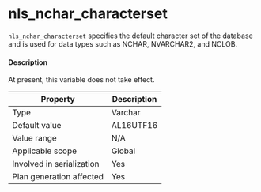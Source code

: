 # nls_nchar_characterset

`nls_nchar_characterset` specifies the default character set of the database and is used for data types such as NCHAR, NVARCHAR2, and NCLOB.

<main id="notice" type='explain'>
    <h4>Description</h4>
    <p>At present, this variable does not take effect. </p>
  </main>

| **Property** | **Description** |
|----------|-----------|
| Type | Varchar |
| Default value | AL16UTF16 |
| Value range | N/A |
| Applicable scope | Global |
| Involved in serialization | Yes |
| Plan generation affected | Yes |
